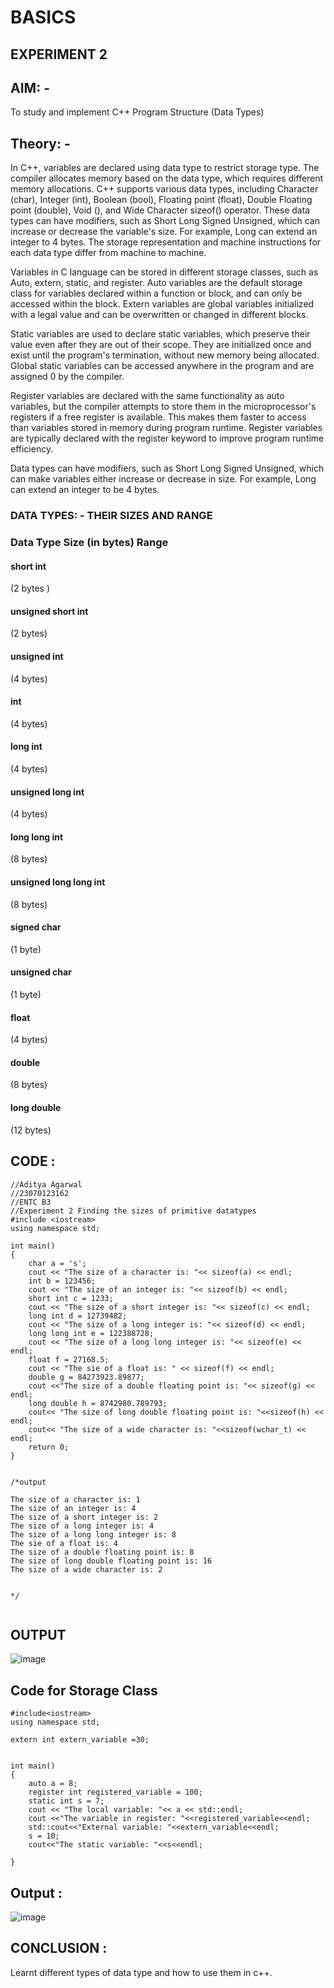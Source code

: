# BASICS
## EXPERIMENT 2
## AIM: -
To study and implement C++ Program Structure (Data Types)

## Theory: -

In C++, variables are declared using data type to restrict storage type. The compiler allocates memory based on the data type, which requires different memory allocations. C++ supports various data types, including Character (char), Integer (int), Boolean (bool), Floating point (float), Double Floating point (double), Void (), and Wide Character sizeof() operator. These data types can have modifiers, such as Short Long Signed Unsigned, which can increase or decrease the variable's size. For example, Long can extend an integer to 4 bytes. The storage representation and machine instructions for each data type differ from machine to machine. 

Variables in C language can be stored in different storage classes, such as Auto, extern, static, and register. Auto variables are the default storage class for variables declared within a function or block, and can only be accessed within the block. Extern variables are global variables initialized with a legal value and can be overwritten or changed in different blocks.

Static variables are used to declare static variables, which preserve their value even after they are out of their scope. They are initialized once and exist until the program's termination, without new memory being allocated. Global static variables can be accessed anywhere in the program and are assigned 0 by the compiler.

Register variables are declared with the same functionality as auto variables, but the compiler attempts to store them in the microprocessor's registers if a free register is available. This makes them faster to access than variables stored in memory during program runtime. Register variables are typically declared with the register keyword to improve program runtime efficiency.

Data types can have modifiers, such as Short Long Signed Unsigned, which can make variables either increase or decrease in size. For example, Long can extend an integer to be 4 bytes.


### DATA TYPES: - THEIR SIZES AND RANGE 
### Data Type	Size (in bytes)	Range
#### short int
(2 bytes )
#### unsigned short int 
(2 bytes) 	
#### unsigned int
(4 bytes)
#### int
(4 bytes)	
#### long int 
(4 bytes)
#### unsigned long int
(4 bytes)  
#### long long int
(8 bytes) 
#### unsigned long long int
(8 bytes)	
#### signed char
(1 byte)	
#### unsigned char
(1 byte) 	
#### float
(4 bytes)	
#### double
(8 bytes) 
#### long double
(12 bytes)	


## CODE :
```
//Aditya Agarwal
//23070123162
//ENTC B3
//Experiment 2 Finding the sizes of primitive datatypes 
#include <iostream>
using namespace std;

int main() 
{
    char a = 's';
    cout << "The size of a character is: "<< sizeof(a) << endl;
    int b = 123456;
    cout << "The size of an integer is: "<< sizeof(b) << endl;
    short int c = 1233;
    cout << "The size of a short integer is: "<< sizeof(c) << endl;
    long int d = 12739482;
    cout << "The size of a long integer is: "<< sizeof(d) << endl;
    long long int e = 122388728;
    cout << "The size of a long long integer is: "<< sizeof(e) << endl;
    float f = 27168.5;
    cout << "The sie of a float is: " << sizeof(f) << endl;
    double g = 84273923.89877;
    cout <<"The size of a double floating point is: "<< sizeof(g) << endl;
    long double h = 8742980.789793;
    cout<< "The size of long double floating point is: "<<sizeof(h) << endl;
    cout<< "The size of a wide character is: "<<sizeof(wchar_t) << endl;
    return 0;
}


/*output

The size of a character is: 1
The size of an integer is: 4
The size of a short integer is: 2
The size of a long integer is: 4
The size of a long long integer is: 8
The sie of a float is: 4
The size of a double floating point is: 8
The size of long double floating point is: 16
The size of a wide character is: 2


*/


```

## OUTPUT

![image](https://github.com/user-attachments/assets/89180832-d919-46ea-b73c-d2d3e765b1e8)

## Code for Storage Class

```
#include<iostream>
using namespace std;

extern int extern_variable =30;


int main()
{
    auto a = 8;
    register int registered_variable = 100;
    static int s = 7;
    cout << "The local variable: "<< a << std::endl;
    cout <<"The variable in register: "<<registered_variable<<endl;
    std::cout<<"External variable: "<<extern_variable<<endl;
    s = 10;
    cout<<"The static variable: "<<s<<endl;

}

```

## Output :
![image](https://github.com/user-attachments/assets/5d871c27-4120-44f7-9a0a-404852803561)



## CONCLUSION :
Learnt different types of data type and how to use them in c++.
